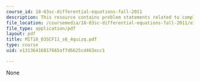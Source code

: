 ```yaml
---
course_id: 18-03sc-differential-equations-fall-2011
description: This resource contains problem statements related to complex conjugation.
file_location: /coursemedia/18-03sc-differential-equations-fall-2011/e13136416817665af7d6625cd463ecc1_MIT18_03SCF11_s6_4quizq.pdf
file_type: application/pdf
layout: pdf
title: MIT18_03SCF11_s6_4quizq.pdf
type: course
uid: e13136416817665af7d6625cd463ecc1

---
```

None